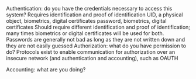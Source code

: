 Authentication: do you have the credentials necessary to access this system?
	Requires identification and proof of identification
		UID, a physical object, biometrics, digital certificates
		password, biometrics, digital certificates
	Should require different identification and proof of identification; many times biometrics or digital certificates will be used for both.
	Passwords are generally not bad as long as they are not written down and they are not easily guessed
Authorization: what do you have permission to do?
	Protocols exist to enable communication for authorization over an insecure network (and authentication and accounting), such as OAUTH

Accounting: what are you doing?
